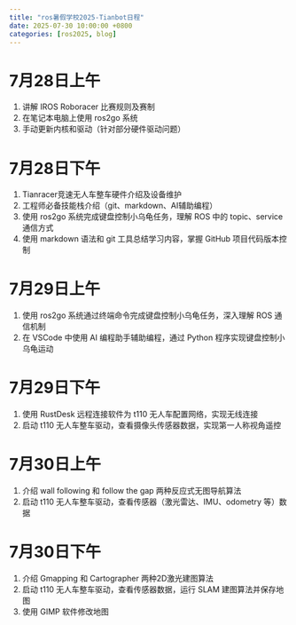 ```yaml
---
title: "ros暑假学校2025-Tianbot日程"
date: 2025-07-30 10:00:00 +0800
categories: [ros2025, blog]
---
```


# 7月28日上午

1. 讲解 IROS Roboracer 比赛规则及赛制
2. 在笔记本电脑上使用 ros2go 系统
3. 手动更新内核和驱动（针对部分硬件驱动问题）

# 7月28日下午

1. Tianracer竞速无人车整车硬件介绍及设备维护
2. 工程师必备技能栈介绍（git、markdown、AI辅助编程）
3. 使用 ros2go 系统完成键盘控制小乌龟任务，理解 ROS 中的 topic、service 通信方式
4. 使用 markdown 语法和 git 工具总结学习内容，掌握 GitHub 项目代码版本控制

# 7月29日上午

1. 使用 ros2go 系统通过终端命令完成键盘控制小乌龟任务，深入理解 ROS 通信机制
2. 在 VSCode 中使用 AI 编程助手辅助编程，通过 Python 程序实现键盘控制小乌龟运动

# 7月29日下午

1. 使用 RustDesk 远程连接软件为 t110 无人车配置网络，实现无线连接
2. 启动 t110 无人车整车驱动，查看摄像头传感器数据，实现第一人称视角遥控

# 7月30日上午

1. 介绍 wall following 和 follow the gap 两种反应式无图导航算法
2. 启动 t110 无人车整车驱动，查看传感器（激光雷达、IMU、odometry 等）数据

# 7月30日下午

1. 介绍 Gmapping 和 Cartographer 两种2D激光建图算法
2. 启动 t110 无人车整车驱动，查看传感器数据，运行 SLAM 建图算法并保存地图
3. 使用 GIMP 软件修改地图